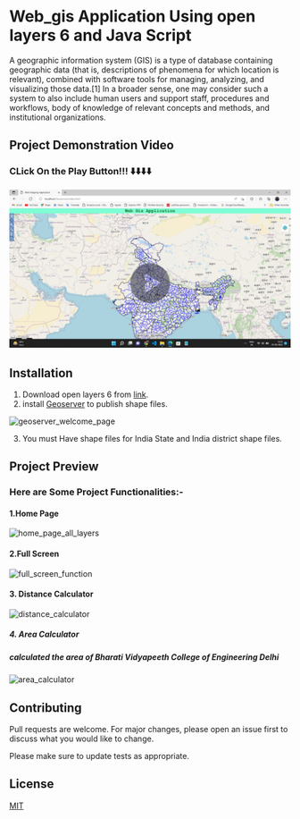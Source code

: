 # Web_gis Application Using open layers 6 and Java Script

A geographic information system (GIS) is a type of database containing geographic data (that is, descriptions of phenomena for which location is relevant), combined with software tools for managing, analyzing, and visualizing those data.[1] In a broader sense, one may consider such a system to also include human users and support staff, procedures and workflows, body of knowledge of relevant concepts and methods, and institutional organizations.

## Project Demonstration Video
### CLick On the Play Button!!! ⬇️⬇️⬇️⬇️
[![Watch the video](home_page_all_layers.jpg)](https://mega.nz/file/6BhxXDiA#9Z8OcxClPJ15nqCB2pBbqMVcjD3Ic7iZPTflLmlz7GE)

## Installation

1. Download open layers 6 from [link](https://openlayers.org/).
2. install [Geoserver](https://geoserver.org/) to publish shape files.

![geoserver_welcome_page](https://user-images.githubusercontent.com/95858496/189494670-350ebdae-aa8e-43ec-8e0d-bd8cbf9368f3.png)

3. You must Have shape files for India State and India district shape files.
## Project Preview
### Here are Some Project Functionalities:-
#### 1.Home Page 
![home_page_all_layers](https://user-images.githubusercontent.com/95858496/189494480-f848f4ba-8162-49e7-b74f-75a77158ed80.png)

#### 2.Full Screen
![full_screen_function](https://user-images.githubusercontent.com/95858496/189494538-6ba0ce58-aa7b-4ed4-96c9-6047be234d17.png)

#### 3. Distance Calculator
![distance_calculator](https://user-images.githubusercontent.com/95858496/189494565-52838520-6194-4fb2-8652-4135adda32b2.png)

##### 4. Area Calculator
##### calculated the area of Bharati Vidyapeeth College of Engineering Delhi
![area_calculator](https://user-images.githubusercontent.com/95858496/189494626-c827a339-ba7b-4797-8902-be336662b42b.png)



## Contributing
Pull requests are welcome. For major changes, please open an issue first to discuss what you would like to change.

Please make sure to update tests as appropriate.

## License
[MIT](License.txt)
